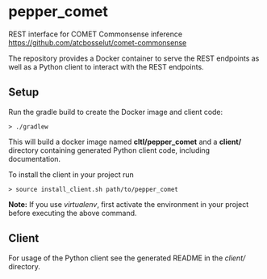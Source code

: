 # pepper_comet

REST interface for COMET Commonsense inference https://github.com/atcbosselut/comet-commonsense

The repository provides a Docker container to serve the REST endpoints as well
as a Python client to interact with the REST endpoints.

## Setup

Run the gradle build to create the Docker image and client code:

    > ./gradlew

This will build a docker image named **cltl/pepper_comet** and a **client/** directory containing generated Python client code, including documentation.

To install the client in your project run

    > source install_client.sh path/to/pepper_comet

**Note:** If you use _virtualenv_, first activate the environment in your project
before executing the above command.

## Client

For usage of the Python client see the generated README in the _client/_ directory.
